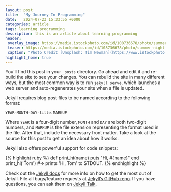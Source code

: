 ```yaml
---
layout: post
title:  "My Journey In Programming"
date:   2024-07-23 15:33:55 +0000
categories: article
tags: learning programming
description: this is an article about learning programming 
header:
 overlay_image: https://media.istockphoto.com/id/108736678/photo/summer-night-barn.webp?b=1&s=170667a&w=0&k=20&c=Qhf2w4atYsyvu7aQ263K0U3jZURexEv-kXPccUnQzrs=
 teaser: https://media.istockphoto.com/id/108736678/photo/summer-night-barn.webp?b=1&s=170667a&w=0&k=20&c=Qhf2w4atYsyvu7aQ263K0U3jZURexEv-kXPccUnQzrs=
 caption: "Photo Credit [Unsplash: Tim Newman](https://www.istockphoto.com/portfolio/timnewman?mediatype=photography)"
highlight_home: true
---
```

You’ll find this post in your `_posts` directory. Go ahead and edit it and re-build the site to see your changes. You can rebuild the site in many different ways, but the most common way is to run `jekyll serve`, which launches a web server and auto-regenerates your site when a file is updated.

Jekyll requires blog post files to be named according to the following format:

`YEAR-MONTH-DAY-title.MARKUP`

Where `YEAR` is a four-digit number, `MONTH` and `DAY` are both two-digit numbers, and `MARKUP` is the file extension representing the format used in the file. After that, include the necessary front matter. Take a look at the source for this post to get an idea about how it works.

Jekyll also offers powerful support for code snippets:

{% highlight ruby %}
def print_hi(name)
  puts "Hi, #{name}"
end
print_hi('Tom')
#=> prints 'Hi, Tom' to STDOUT.
{% endhighlight %}

Check out the [Jekyll docs][jekyll-docs] for more info on how to get the most out of Jekyll. File all bugs/feature requests at [Jekyll’s GitHub repo][jekyll-gh]. If you have questions, you can ask them on [Jekyll Talk][jekyll-talk].

[jekyll-docs]: https://jekyllrb.com/docs/home
[jekyll-gh]:   https://github.com/jekyll/jekyll
[jekyll-talk]: https://talk.jekyllrb.com/
